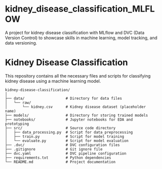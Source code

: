 # kidney_disease_classification_MLFLOW
A project for kidney disease classification with MLflow and DVC (Data Version Control) to showcase skills in machine learning, model tracking, and data versioning. 

# Kidney Disease Classification

This repository contains all the necessary files and scripts for classifying kidney disease using a machine learning model.

```plaintext
kidney-disease-classification/
│
├── data/                   # Directory for data files
│   └── raw/
│       └── kidney.csv      # Kidney disease dataset (placeholder name)
├── models/                 # Directory for storing trained models
├── notebooks/              # Jupyter notebooks for EDA and prototyping
├── src/                    # Source code directory
│   ├── data_processing.py  # Script for data preprocessing
│   ├── train.py            # Script for model training
│   └── evaluate.py         # Script for model evaluation
├── .dvc/                   # DVC configuration files
├── .gitignore              # Git ignore file
├── dvc.yaml                # DVC pipeline configuration
├── requirements.txt        # Python dependencies
└── README.md               # Project documentation

